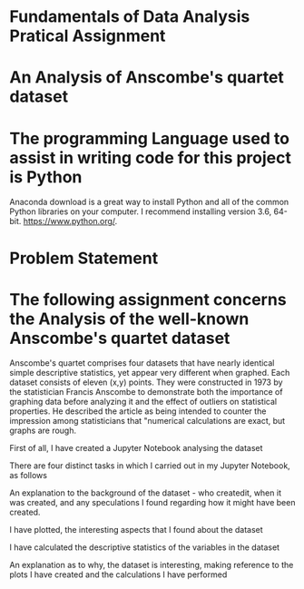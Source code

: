 
# Fundamentals of Data Analysis Pratical Assignment
# An Analysis of Anscombe's quartet dataset 

# The programming Language used to assist in writing code for this project is Python
Anaconda download is a great way to install Python and all of the common Python libraries on your computer. I recommend installing version 3.6, 64-bit. https://www.python.org/.
# Problem Statement
# The following assignment concerns the Analysis of the well-known Anscombe's quartet dataset
Anscombe's quartet comprises four datasets that have nearly identical simple descriptive statistics, yet appear very different when graphed. Each dataset consists of eleven (x,y) points. They were constructed in 1973 by the statistician Francis Anscombe to demonstrate both the importance of graphing data before analyzing it and the effect of outliers on statistical properties. He described the article as being intended to counter the impression among statisticians that "numerical calculations are exact, but graphs are rough.

First of all, I have created a Jupyter Notebook analysing the dataset

There are four distinct tasks in which I carried out in my Jupyter Notebook, as follows

An explanation to the background of the dataset - who createdit, when it was created, and any speculations I found regarding how it might       have been created.

I have plotted, the interesting aspects that I found about the dataset

I have calculated the descriptive statistics of the variables in the dataset

An explanation as to why, the dataset is interesting, making reference to the plots I have created and the calculations I have performed
